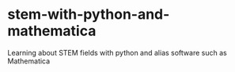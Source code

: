 # stem-with-python-and-mathematica
 Learning about STEM fields with python and alias software such as Mathematica 
